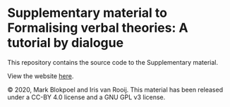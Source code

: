 # Supplementary material to Formalising verbal theories: A tutorial by dialogue
This repository contains the source code to the Supplementary material.

View the website [here](https://computationalcognitivescience.github.io/socialpsychtutorial/).

© 2020, Mark Blokpoel and Iris van Rooij. This material has been released under a CC-BY 4.0 license and a GNU GPL v3 license.
